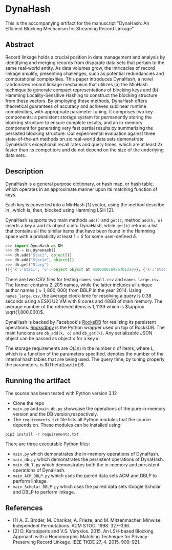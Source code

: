 # DynaHash

This is the accompanying artifact for the manuscript "DynaHash: An Efficient Blocking Mechanism for Streaming Record Linkage".
## Abstract
Record linkage holds a crucial position in data management and analysis by identifying and merging records from disparate data sets that pertain to the same real-world entity. As data volumes grow, the intricacies of record linkage amplify, presenting challenges, such as potential redundancies and computational complexities. This paper introduces DynaHash, a novel randomized record linkage mechanism that utilizes (a) the MinHash technique to generate compact representations of blocking keys and (b) Hamming Locality-Sensitive Hashing to construct the blocking structure from these vectors. By employing these methods, DynaHash offers theoretical guarantees of accuracy and achieves sublinear runtime complexities, with appropriate parameter tuning. It comprises two key components: a persistent storage system for permanently storing the blocking structure to ensure complete results, and an in-memory component for generating very fast partial results by summarizing the persisted blocking structure. Our experimental evaluation against three state-of-the-art methods on six real-world data sets demonstrate DynaHash's exceptional recall rates and query times, which are at least 2x faster than its competitors and do not depend on the size of the underlying data sets.

## Description

DynaHash is a general purpose dictionary, or hash map, or hash table, which operates in an approximate manner upon its matching function of keys. 
<!-- Speicifically for a query key, DynaHash retrieves all items, whose similarity of their keys meets a user-specified Jaccard threshold with a certain probability bound. 
For instance, the Jaccard $(\mathcal{J})$ similarities of the following pairs of strings, using their sets of 2-grams, are: 
- $\mathcal{J}(\textit{William}, \textit{Will}) = 0.5$,  
- $\mathcal{J}(\textit{Dimitrios}, \textit{Dimitris}) = 0.666$,  
- $\mathcal{J}(\textit{Katerina}, \textit{Catherina}) = 0.5$.  -->

Each key is converted into a MinHash [1] vector, using the method describe in , which is, then, blocked using Hamming LSH [2].

DynaHash supports two main methods `add()` and `get()`; method `add(k, o)` inserts a key $k$ and its object $o$ into DynaHash, while `get(k)` returns a list that contains all the similar items that have been found in the Hamming space with a probability at least $1-\delta$ for some user-defined $\delta$.
```python
>>> import DynaHash as DH
>>> dh = DH.DynaHash()
>>> dh.add("Staci", object())
>>> dh.add("Stacie", object())
>>> dh.get("Stacy")
([{'k':'Staci', 'v':<object object at 0x00000184757D1220>}, {'k':'Stacie', 'v':<object object at 0x00000184757D1820>}], 2)
```

There are two CSV files for testing `names_small.csv` and `names_large.csv`. The former contains $2,209$ names, while the latter includes all unique author names ($\approx 1,800,000$) from DBLP in the year 2014.
Using `names_large.csv`, the average clock-time for resolving a query is $0.38$ seconds using a ESXi U2 VM with 8 cores and 48GB of main memory. The average number of the retrieved items is $1,1139$ which is $\approx \sqrt{1,800,000}$. 

DynaHash is backed by Facebook's [RocksDB](https://github.com/facebook/rocksdb) for realizing its persistent operations. [Rocksdbpy](https://github.com/trK54Ylmz/rocksdb-py) is the Python wrapper used on top of RocksDB. The main funcions are `db_add(k, o)` and `db_get(k)`. Any serializable JSON object can be passed as object $o$ for a key $k$.

The storage requirements are $O(Ln)$ in the number $n$ of items, where $L$, which is a function of the parameters specified, denotes the number of the internal hash tables that are being used.
The query time, by tuning properly the parameters, is $\Theta(\sqrt{n})$.



## Running the artifact
The source has been tested with Python version 3.12
- Clone the repo
- `main.py` and `main_db.py` showcase the operations of the pure in-memory version and the DB version,respectively.  
- The `requirements.txt` file lists all Python modules that the source depends on. These modules can be installed using:
 ```
pip3 install -r requirements.txt
```
There are three executable Python files:
- `main.py` which demonstrates the in-memory operations of DynaHash.
- `main_db.py` which demonstrates the persistent operations of DynaHash.
- `main_db_T.py` which demonstrates both the in-memory and persistent operations of DynaHash.
- `main_ACM_DBLP.py` which uses the paired data sets ACM and DBLP to perform linkage.
- `main_Scholar_DBLP.py` which uses the paired data sets Google Scholar and DBLP to perform linkage.
  
## References
- [1] A. Z. Broder, M. Charikar, A. Frieze, and M. Mitzenmacher. Minwise Independent Permutations. ACM STOC. 1998. 327–336.
- [2] D. Karapiperis and V.S. Verykios. 2015. An LSH-based Blocking Approach with a Homomorphic Matching Technique for Privacy-Preserving Record Linkage. IEEE TKDE 27, 4. 2015. 909–921.
